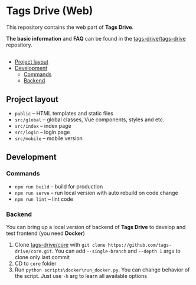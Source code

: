 # Tags Drive (Web)

This repository contains the web part of **Tags Drive**.

**The basic information** and **FAQ** can be found in the [tags-drive/tags-drive](https://github.com/tags-drive/tags-drive) repository.

##

- [Project layout](#Project-layout)
- [Development](#Development)
  - [Commands](#Commands)
  - [Backend](#Backend)

## Project layout

- `public` – HTML templates and static files
- `src/global` – global classes, Vue components, styles and etc.
- `src/index` – index page
- `src/login` – login page
- `src/mobile` – mobile version

## Development

### Commands

- `npm run build` – build for production
- `npm run serve` – run local version with auto rebuild on code change
- `npm run lint` – lint code

### Backend

You can bring up a local version of backend of **Tags Drive** to develop and test frontend (you need **Docker**)

1. Clone [tags-drive/core](https://github.com/tags-drive/core) with `git clone https://github.com/tags-drive/core.git`. You can add `--single-branch` and `--depth 1` args to clone only last commit
2. CD to `core` folder
3. Run `python scripts\docker\run_docker.py`. You can change behavior of the script. Just use `-h` arg to learn all available options
